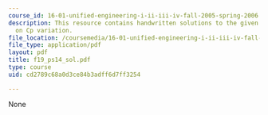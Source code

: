 ```yaml
---
course_id: 16-01-unified-engineering-i-ii-iii-iv-fall-2005-spring-2006
description: This resource contains handwritten solutions to the given problem set
  on Cp variation.
file_location: /coursemedia/16-01-unified-engineering-i-ii-iii-iv-fall-2005-spring-2006/cd2789c68a0d3ce84b3adff6d7ff3254_f19_ps14_sol.pdf
file_type: application/pdf
layout: pdf
title: f19_ps14_sol.pdf
type: course
uid: cd2789c68a0d3ce84b3adff6d7ff3254

---
```

None